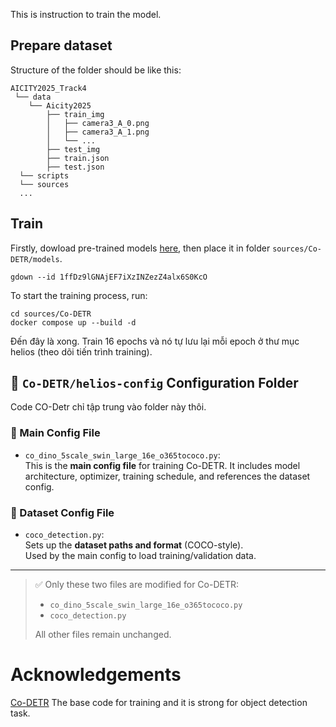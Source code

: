 
This is instruction to train the model.

## Prepare dataset
Structure of the folder should be like this:
```
AICITY2025_Track4
 └── data
    └── Aicity2025
        ├── train_img
        │   ├── camera3_A_0.png
        │   ├── camera3_A_1.png
        │   └── ...
        ├── test_img
        ├── train.json
        ├── test.json
  └── scripts
  └── sources
  ...
```

## Train
Firstly, dowload pre-trained models [here](https://drive.google.com/file/d/1ffDz9lGNAjEF7iXzINZezZ4alx6S0KcO/view?usp=drive_link), then place it in folder `sources/Co-DETR/models`.
```
gdown --id 1ffDz9lGNAjEF7iXzINZezZ4alx6S0KcO
```

To start the training process, run:
```
cd sources/Co-DETR
docker compose up --build -d
```

Đến đây là xong. Train 16 epochs và nó tự lưu lại mỗi epoch ở thư mục helios (theo dõi tiến trình training).


## 📁 `Co-DETR/helios-config` Configuration Folder

Code CO-Detr chỉ tập trung vào folder này thôi.

### 🔧 Main Config File
- `co_dino_5scale_swin_large_16e_o365tococo.py`:  
  This is the **main config file** for training Co-DETR.
  It includes model architecture, optimizer, training schedule, and references the dataset config.

### 📂 Dataset Config File
- `coco_detection.py`:  
  Sets up the **dataset paths and format** (COCO-style).  
  Used by the main config to load training/validation data.

---

> ✅ Only these two files are modified for Co-DETR:  
> - `co_dino_5scale_swin_large_16e_o365tococo.py`  
> - `coco_detection.py`  
>  
> All other files remain unchanged.

# Acknowledgements
[Co-DETR](https://github.com/Sense-X/Co-DETR) The base code for training and it is strong for object detection task.
